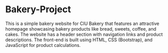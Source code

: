 # Bakery-Project
This is a simple bakery website for CIU Bakery that features an attractive homepage showcasing bakery products like bread, sweets, coffee, and cakes. The website has a header section with navigation links and product descriptions. The front-end is built using HTML, CSS (Bootstrap), and JavaScript for product calculations.
